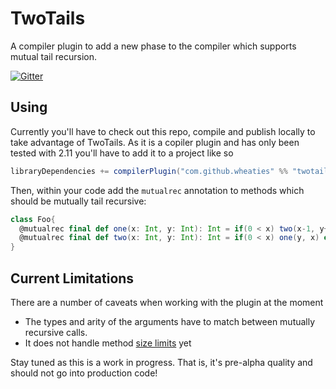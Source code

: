 # TwoTails

A compiler plugin to add a new phase to the compiler which supports mutual tail recursion.

[![Gitter](https://badges.gitter.im/wheaties/TwoTails.svg)](https://gitter.im/wheaties/TwoTails?utm_source=badge&utm_medium=badge&utm_campaign=pr-badge&utm_content=badge)

## Using

Currently you'll have to check out this repo, compile and publish locally to take advantage of TwoTails. As it is a copiler plugin and has only been tested with 2.11 you'll have to add it to a project like so

```scala
libraryDependencies += compilerPlugin("com.github.wheaties" %% "twotails" % "0.0.1")
```

Then, within your code add the `mutualrec` annotation to methods which should be mutually tail recursive:

```scala
class Foo{
  @mutualrec final def one(x: Int, y: Int): Int = if(0 < x) two(x-1, y+1) else y
  @mutualrec final def two(x: Int, y: Int): Int = if(0 < x) one(y, x) else y
}
```

## Current Limitations

There are a number of caveats when working with the plugin at the moment

 * The types and arity of the arguments have to match between mutually recursive calls.
 * It does not handle method [size limits](http://stackoverflow.com/questions/17422480/maximum-size-of-a-method-in-java-7-and-8) yet

Stay tuned as this is a work in progress. That is, it's pre-alpha quality and should not go into production code!

